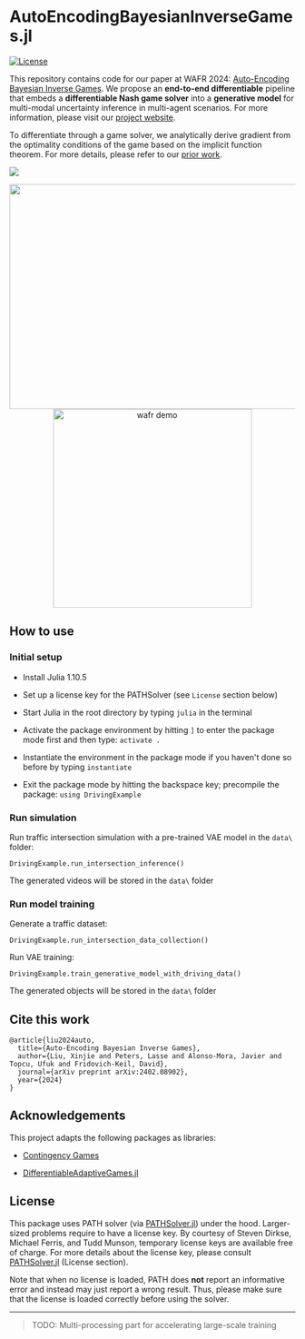# AutoEncodingBayesianInverseGames.jl

[![License](https://img.shields.io/badge/license-MIT-blue)](https://opensource.org/licenses/MIT)

This repository contains code for our paper at WAFR 2024: [Auto-Encoding Bayesian Inverse Games](https://arxiv.org/pdf/2402.08902). We propose an **end-to-end differentiable** pipeline that embeds a **differentiable Nash game solver** into a **generative model** for multi-modal uncertainty inference in multi-agent scenarios. For more information, please visit our [project website](https://xinjie-liu.github.io/projects/bayesian-inverse-games/).

To differentiate through a game solver, we analytically derive gradient from the optimality conditions of the game based on the implicit function theorem. For more details, please refer to our [prior work](https://xinjie-liu.github.io/projects/game/). 

<a href ="https://arxiv.org/abs/2402.08902"><img src="https://xinjie-liu.github.io/assets/img/liu2024wafr_teaser.png"></a>

<center>
<a href ="https://xinjie-liu.github.io/assets/pdf/liu2024auto.pdf"><img src="https://xinjie-liu.github.io/assets/img/liu2024auto.png" width = "560" height = "396"></a>
</center>

<center>
  <img src="https://xinjie-liu.github.io/assets/img/liu2024wafr_demo.gif" alt="wafr demo" width="350" height="350">
</center>



## How to use

### Initial setup

* Install Julia 1.10.5

* Set up a license key for the PATHSolver (see `License` section below)

* Start Julia in the root directory by typing `julia` in the terminal

* Activate the package environment by hitting `]` to enter the package mode first and then type: `activate .`

* Instantiate the environment in the package mode if you haven't done so before by typing `instantiate`

* Exit the package mode by hitting the backspace key; precompile the package: `using DrivingExample`

### Run simulation

Run traffic intersection simulation with a pre-trained VAE model in the `data\` folder:

```
DrivingExample.run_intersection_inference()
```

The generated videos will be stored in the `data\` folder 

### Run model training

Generate a traffic dataset:

```
DrivingExample.run_intersection_data_collection()
```

Run VAE training:

```
DrivingExample.train_generative_model_with_driving_data()
```

The generated objects will be stored in the `data\` folder

## Cite this work

```
@article{liu2024auto,
  title={Auto-Encoding Bayesian Inverse Games},
  author={Liu, Xinjie and Peters, Lasse and Alonso-Mora, Javier and Topcu, Ufuk and Fridovich-Keil, David},
  journal={arXiv preprint arXiv:2402.08902},
  year={2024}
}
```

## Acknowledgements

This project adapts the following packages as libraries:

* [Contingency Games](https://github.com/lassepe/peters2024ral-code)

* [DifferentiableAdaptiveGames.jl](https://github.com/xinjie-liu/DifferentiableAdaptiveGames.jl)

## License

This package uses PATH solver (via [PATHSolver.jl](https://github.com/chkwon/PATHSolver.jl)) under the hood. Larger-sized problems require to have a license key. By courtesy of Steven Dirkse, Michael Ferris, and Tudd Munson, temporary license keys are available free of charge. For more details about the license key, please consult [PATHSolver.jl](https://github.com/chkwon/PATHSolver.jl) (License section). 

Note that when no license is loaded, PATH does **not** report an informative error and instead may just report a wrong result. Thus, please make sure that the license is loaded correctly before using the solver.

---

> TODO:
> Multi-processing part for accelerating large-scale training
